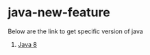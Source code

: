 # java-new-feature

Below are the link to get specific version of java

1. <a href="https://github.com/laxcode/java-new-feature/tree/main/java8" target=”_blank”>Java 8</a>
